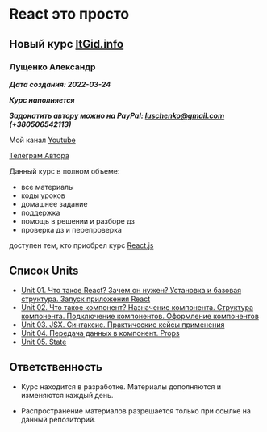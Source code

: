 # React это просто
## Новый курс [ItGid.info](https://itgid.info)
### Лущенко Александр

***Дата создания: 2022-03-24***

***Курс наполняется***

***Задонатить автору можно на PayPal: luschenko@gmail.com (+380506542113)***

Мой канал [Youtube](https://www.youtube.com/channel/UCP-xJwnvKCGyS-nbyOx1Wmg)

[Телеграм Автора](https://telegram.me/alex_luschenko)

Данный курс в полном объеме:
- все материалы
- коды уроков
- домашнее задание
- поддержка
- помощь в решении и разборе дз
- проверка дз и перепроверка

доступен тем, кто приобрел курс [React.js](https://itgid.info/course/reactjs)

## Список Units
- [Unit 01. Что такое React? Зачем он нужен? Установка и базовая структура. Запуск приложения React](./unit_01/unit_01.md)
- [Unit 02. Что такое компонент? Назначение компонента. Структура компонента. Подключение компонентов. Оформление компонентов](./unit_02/unit_02.md)
- [Unit 03. JSX. Синтаксис. Практические кейсы применения](./unit_03/unit_03.md)
- [Unit 04. Передача данных в компонент. Props](./unit_04/unit_04.md)
- [Unit 05. State](./unit_05/unit_05.md)

## Ответственность

- Курс находится в разработке. Материалы дополняются и изменяются каждый день.

- Распространение материалов разрешается только при ссылке на данный репозиторий.